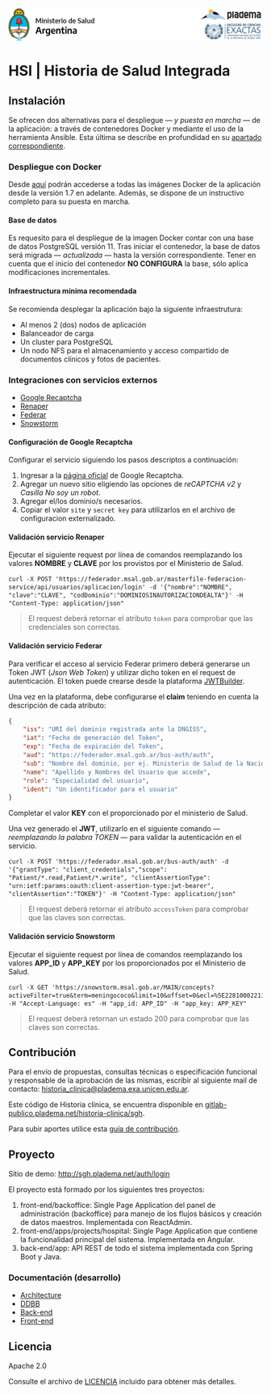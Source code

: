 ![Historia Clinica](documentacion/images/HC-logo.png)

# HSI | Historia de Salud Integrada

## Instalación
Se ofrecen dos alternativas para el despliegue — *y puesta en marcha* — de la aplicación: a través de contenedores Docker y mediante el uso de la herramienta Ansible. Esta última se describe en profundidad en su [apartado correspondiente](/sgh-ansible/README.md).

### Despliegue con Docker
Desde [aquí](https://hub.docker.com/r/historiaclinica/hsi) podrán accederse a todas las imágenes Docker de la aplicación desde la versión 1.7 en adelante. Además, se dispone de un instructivo completo para su puesta en marcha. 

#### Base de datos
Es requesito para el despliegue de la imagen Docker contar con una base de datos PostgreSQL versión 11. Tras iniciar el contenedor, la base de datos será migrada — *actualizada* — hasta la versión correspondiente. Tener en cuenta que el inicio del contenedor **NO CONFIGURA** la base, sólo aplica modificaciones incrementales.

#### Infraestructura mínima recomendada
Se recomienda desplegar la aplicación bajo la siguiente infraestrutura:
* Al menos 2 (dos) nodos de aplicación
* Balanceador de carga
* Un cluster para PostgreSQL
* Un nodo NFS para el almacenamiento y acceso compartido de documentos clínicos y fotos de pacientes. 

### Integraciones con servicios externos

- [Google Recaptcha](#configuración-de-google-recaptcha)
- [Renaper](#validación-servicio-renaper)
- [Federar](#validación-servicio-federar)
- [Snowstorm](#validación-servicio-snowstorm)

#### Configuración de Google Recaptcha

Configurar el servicio siguiendo los pasos descriptos a continuación:

1. Ingresar a la [página oficial](https://www.google.com/recaptcha/admin/) de Google Recaptcha. 
2. Agregar un nuevo sitio eligiendo las opciones de *reCAPTCHA v2* y *Casilla No soy un robot*.
3. Agregar el/los dominio/s necesarios.
4. Copiar el valor `site` y `secret key` para utilizarlos en el archivo de configuracion externalizado.


#### Validación servicio Renaper

Ejecutar el siguiente request por línea de comandos reemplazando los valores **NOMBRE** y **CLAVE** por los provistos por el Ministerio de Salud.

```shell
curl -X POST 'https://federador.msal.gob.ar/masterfile-federacion-service/api/usuarios/aplicacion/login' -d '{"nombre":"NOMBRE", "clave":"CLAVE", "codDominio":"DOMINIOSINAUTORIZACIONDEALTA"}' -H "Content-Type: application/json"
```

> El request deberá retornar el atributo `token` para comprobar que las credenciales son correctas.


#### Validación servicio Federar 

Para verificar el acceso al servicio Federar primero deberá generarse un Token JWT (*Json Web Token*) y utilizar dicho token en el request de autenticación. El token puede crearse desde la plataforma [JWTBuilder](http://jwtbuilder.jamiekurtz.com/). 

Una vez en la plataforma, debe configurarse el **claim** teniendo en cuenta la descripción de cada atributo:

```json
{
	"iss": "URI del dominio registrada ante la DNGISS",
	"iat": "Fecha de generación del Token", 
	"exp": "Fecha de expiración del Token",
	"aud": "https://federador.msal.gob.ar/bus-auth/auth",
	"sub": "Nombre del dominio, por ej. Ministerio de Salud de la Nación",
	"name": "Apellido y Nombres del Usuario que accede",
	"role": "Especialidad del usuario",
	"ident": "Un identificador para el usuario"
}
```

Completar el valor **KEY** con el proporcionado por el ministerio de Salud.

Una vez generado el **JWT**, utilizarlo en el siguiente comando — *reemplazando la palabra TOKEN* — para validar la autenticación en el servicio.

```shell
curl -X POST 'https://federador.msal.gob.ar/bus-auth/auth' -d '{"grantType": "client_credentials","scope": "Patient/*.read,Patient/*.write", "clientAssertionType": "urn:ietf:params:oauth:client-assertion-type:jwt-bearer", "clientAssertion":"TOKEN"}' -H "Content-Type: application/json"
```

> El request deberá retornar el atributo `accessToken` para comprobar que las claves son correctas.

#### Validación servicio Snowstorm

Ejecutar el siguiente request por línea de comandos reemplazando los valores **APP_ID** y **APP_KEY** por los proporcionados por el Ministerio de Salud.

```shell
curl -X GET 'https://snowstorm.msal.gob.ar/MAIN/concepts?activeFilter=true&term=meningococo&limit=10&offset=0&ecl=%5E2281000221106' -H "Accept-Language: es" -H "app_id: APP_ID" -H "app_key: APP_KEY"
```

> El request deberá retornan un estado 200 para comprobar que las claves son correctas.

## Contribución

Para el envío de propuestas, consultas técnicas o especificación funcional y responsable de la aprobación de las mismas, escribir al siguiente mail de contacto: historia_clinica@pladema.exa.unicen.edu.ar. 
    
Este código de Historia clínica, se encuentra  disponible en [gitlab-publico.pladema.net/historia-clinica/sgh](http://gitlab-publico.pladema.net/historia-clinica/sgh). 
    
Para subir aportes utilice esta [guía de contribución](CONTRIBUTING.md).

## Proyecto

Sitio de demo: http://sgh.pladema.net/auth/login

El proyecto está formado por los siguientes tres proyectos:

1. front-end/backoffice: Single Page Application del panel de administración (backoffice) para manejo de los flujos básicos y creación de datos maestros. Implementada con ReactAdmin.
2. front-end/apps/projects/hospital: Single Page Application que contiene la funcionalidad principal del sistema. Implementada en Angular.
3. back-end/app: API REST de todo el sistema implementada con Spring Boot y Java.


### Documentación (desarrollo)

- [Architecture](documentacion/arquitectura.md)
- [DDBB](dba/README.md)
- [Back-end](back-end/README.md) 
- [Front-end](front-end/README.md)

## Licencia

Apache 2.0

Consulte el archivo de [LICENCIA](LICENSE.md) incluido para obtener más detalles.


